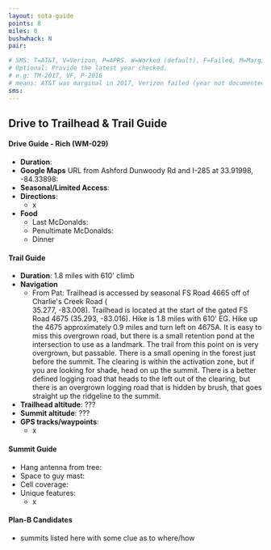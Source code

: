 ```yaml
---
layout: sota-guide
points: 8
miles: 0
bushwhack: N
pair:

# SMS: T=AT&T, V=Verizon, P=APRS. W=Worked (default), F=Failed, M=Marginal (some failed).
# Optional: Provide the latest year checked.
# e.g: TM-2017, VF, P-2016
# means: AT&T was marginal in 2017, Verizon failed (year not documented), APRS worked in 2016.
sms:
---
```

Drive to Trailhead & Trail Guide
--------------------------------------------------------
#### Drive Guide - Rich (WM-029)

* **Duration**: 
* **Google Maps** URL from Ashford Dunwoody Rd and I-285 at 33.91998, -84.33898: 
* **Seasonal/Limited Access**:
* **Directions**:
    * x
* **Food**
    * Last McDonalds: 
    * Penultimate McDonalds: 
    * Dinner

#### Trail Guide

* **Duration**: 1.8 miles with 610' climb
* **Navigation**
    * From Pat:
Trailhead is accessed by seasonal FS Road 4665 off of Charlie's Creek Road ( <br />35.277, -83.008). Trailhead is located at the start of the gated FS Road 4675 (35.293, -83.016). Hike is 1.8 miles with 610' EG. Hike up the 4675 approximately 0.9 miles and turn left on 4675A. It is easy to miss this overgrown road, but there is a small retention pond at the intersection to use as a landmark. The trail from this point on is very overgrown, but passable. There is a small opening in the forest just before the summit. The clearing is within the activation zone, but if you are looking for shade, head on up the summit. There is a better defined logging road that heads to the left out of the clearing, but there is an overgrown logging road that is hidden by brush, that goes straight up the ridgeline to the summit.
* **Trailhead altitude**: ???
* **Summit altitude**: ???
* **GPS tracks/waypoints**:
    * x

#### Summit Guide

* Hang antenna from tree:
* Space to guy mast:
* Cell coverage:
* Unique features:
    * x

#### Plan-B Candidates

* summits listed here with some clue as to where/how
